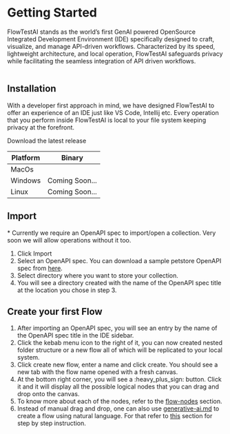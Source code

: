 # Getting Started

FlowTestAI stands as the world’s first GenAI powered OpenSource Integrated Development Environment (IDE) specifically designed to craft, visualize, and manage API-driven workflows. Characterized by its speed, lightweight architecture, and local operation, FlowTestAI safeguards privacy while facilitating the seamless integration of API driven workflows.

<figure><img src="https://lh7-us.googleusercontent.com/WVPX9JB0YGWLdbCG_tO0IKGvolHsizLQdmUmFD_oh-HzKhszenjYzJ14kakwfWxpYqIy6eLQZwXTjnIi6jMOHlVqWBqjCvR_Vxl17nzBN6Kg5jY17jpa01aQBkyiUPHHFRLFlgB_x0IGhCF-LY0GKFU" alt=""><figcaption></figcaption></figure>

## Installation

With a developer first approach in mind, we have designed FlowTestAI to offer an experience of an IDE just like VS Code, Intellij etc. Every operation that you perform inside FlowTestAI is local to your file system keeping privacy at the forefront.

Download the latest release

| Platform | Binary         |
| -------- | -------------- |
| MacOs    |                |
| Windows  | Coming Soon... |
| Linux    | Coming Soon... |

## Import

&#x20;\* Currently we require an OpenAPI spec to import/open a collection. Very soon we will allow operations without it too.&#x20;

1. Click Import
2. Select an OpenAPI spec. You can download a sample petstore OpenAPI spec from [here](https://github.com/swagger-api/swagger-petstore/blob/master/src/main/resources/openapi.yaml).
3. Select directory where you want to store your collection.
4. You will see a directory created with the name of the OpenAPI spec title at the location you chose in step 3.

## Create your first Flow

1. After importing an OpenAPI spec, you will see an entry by the name of the OpenAPI spec title in the IDE sidebar.
2. Click the kebab menu icon to the right of it, you can now created nested folder structure or a new flow all of which will be replicated to your local system.&#x20;
3. Click create new flow, enter a name and click create. You should see a new tab with the flow name opened with a fresh canvas.&#x20;
4. At the bottom right corner, you will see a :heavy\_plus\_sign: button. Click it and it will display all the possible logical nodes that you can drag and drop onto the canvas.
5. To know more about each of the nodes, refer to the [flow-nodes](../flow-nodes/ "mention") section.
6. Instead of manual drag and drop, one can also use [generative-ai.md](../generative-ai.md "mention") to create a flow using natural language. For that refer to [this](../generative-ai.md) section for step by step instruction.
